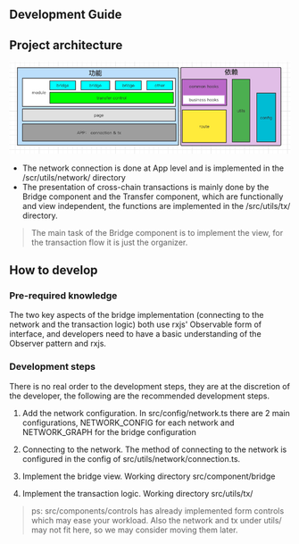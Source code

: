 ## Development Guide

## Project architecture

![wormhole](./doc/screenshot/wormhole.png)

- The network connection is done at App level and is implemented in the /scr/utils/network/ directory
- The presentation of cross-chain transactions is mainly done by the Bridge component and the Transfer component, which are functionally and view independent, the functions are implemented in the /src/utils/tx/ directory.

> The main task of the Bridge component is to implement the view, for the transaction flow it is just the organizer.

## How to develop

### Pre-required knowledge

The two key aspects of the bridge implementation (connecting to the network and the transaction logic) both use rxjs' Observable form of interface, and developers need to have a basic understanding of the Observer pattern and rxjs.

### Development steps

There is no real order to the development steps, they are at the discretion of the developer, the following are the recommended development steps.

1. Add the network configuration. In src/config/network.ts there are 2 main configurations, NETWORK_CONFIG for each network and NETWORK_GRAPH for the bridge configuration

1. Connecting to the network. The method of connecting to the network is configured in the config of src/utils/network/connection.ts.

1. Implement the bridge view. Working directory src/component/bridge

1. Implement the transaction logic. Working directory src/utils/tx/

> ps: src/components/controls has already implemented form controls which may ease your workload. Also the network and tx under utils/ may not fit here, so we may consider moving them later.
